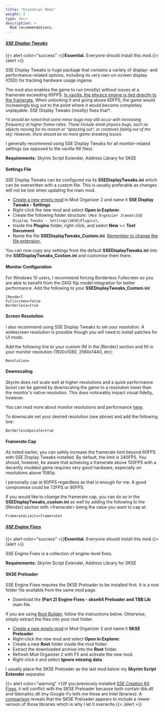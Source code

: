 ```yaml
---
title: "Essential Mods"
weight: 4
type: docs
description: >
  Mod recommendations.
---
```


##### [SSE Display Tweaks](https://www.nexusmods.com/skyrimspecialedition/mods/34705)

{{< alert color="success" >}}**Essential.** Everyone should install this mod.{{< /alert >}}

SSE Display Tweaks is huge package that contains a variety of display- and performance-related options, including its very own on-screen display (OSD) for tracking hardware usage ingame.

The mod also enables the game to run (mostly) without issues at a framerate exceeding 60FPS. <u>In vanilla, the physics engine is tied directly to the framerate.</u> When unlocking it and going above 60FPS, the game would increasingly bug out to the point where it would become completely unplayable. SSE Display Tweaks (mostly) fixes that*.

<font size=2>\**It should be noted that some minor bugs may still occur with increasing frequency at higher frame-rates. These include small physics bugs, such as objects moving for no reason or "spazzing out", or creatures falling out of the sky. However, there should be no more game-breaking issues.*</font>

I generally recommend using SSE Display Tweaks for all monitor-related settings (as opposed to the vanilla INI files).

**Requirements:** Skyrim Script Extender, Address Library for SKSE

#### Settings File

SSE Display Tweaks can be configured via its **SSEDisplayTweaks.ini** which can be overwritten with a custom file. This is usually preferable as changes will not be lost when updating the main mod.

- [Create a new empty mod](/Pictures/bg/create-empty-mod.png) in Mod Organizer 2 and name it **SSE Display Tweaks - Settings**.
- Right-click the new mod and select **Open in Explorer**.
- Create the following folder structure: `\Mod Organzier 2\mods\SSE Display Tweaks - Settings\SKSE\Plugins\`.
- Inside the **Plugins** folder, right-click, and select **New** >> **Text Document**.
- Name the file **SSEDisplayTweaks_Custom.ini**. <u>Remember to change the file extension.</u>

You can now copy any settings from the default **SSEDisplayTweaks.ini** into the **SSEDisplayTweaks_Custom.ini** and customise them there.

#### Monitor Configuration

For Windows 10 users, I recommend forcing Borderless Fullscreen so you are able to benefit from the DXGI flip model integration for better performance. Add the following to your **SSEDisplayTweaks_Custom.ini**:

```
[Render]
Fullscreen=false
Borderless=true
```

#### Screen Resolution

I also recommend using SSE Display Tweaks to set your resolution. A widescreen resolution is possible though you will need to install patches for UI mods.

Add the following line to your custom INI in the [Render] section and fill in your monitor resolution (1920x1080, 2560x1440, etc):

```
Resolution=
```

#### Downscaling

Skyrim does not scale well at higher resolutions and a quick performance boost can be gained by downscaling the game to a resolution lower than the monitor's native resolution. This does noticeably impact visual fidelty, however.

You can read more about monitor resolutions and performance [here](/bg/knowledge-base/resolution/).

To downscale set your desired resolution (see above) and add the following line:

```
BorderlessUpscale=true
```

#### Framerate Cap

As noted earlier, you can safely increase the framerate limit beyond 60FPS with SSE Display Tweaks installed. By default, the limit is 240FPS. You should, however, be aware that achieving a framerate above 100FPS with a decently modded game requires very good hardware, especially on resolutions above 1080p.

I personally cap at 60FPS regardless as that is enough for me. A good compromise could be 72FPS or 90FPS.

If you would like to change the framerate cap, you can do so in the **SSEDisplayTweaks_custom.ini** as well by adding the following to the [Render] section with \<framerate> being the value you want to cap at:

```
FramerateLimit=<framerate>
```

##### [SSE Engine Fixes](https://www.nexusmods.com/skyrimspecialedition/mods/17230)

{{< alert color="success" >}}**Essential.** Everyone should install this mod.{{< /alert >}}

SSE Engine Fixes is a collection of engine-level fixes.

**Requirements:** Skyrim Script Extender, Address Library for SKSE

#### SKSE Preloader

SSE Engine Fixes requires the SKSE Preloader to be installed first. It is a root folder file available from the same mod page.

- Download the **(Part 2) Engine Fixes - skse64 Preloader and TBB Lib** main file.

If you are using [Root Builder](/bg/additional-modules/root-builder/), follow the instructions below. Otherwise, simply extract the files into your root folder.

- [Create a new empty mod](/Pictures/bg/create-empty-mod.png) in Mod Organizer 2 and name it **SKSE Preloader**.
- Right-click the new mod and select **Open in Explorer**.
- Create a new **Root** folder inside the mod folder.
- Extract the downloaded archive into the **Root** folder.
- Refresh Mod Organizer 2 with F5 and activate the new mod.
- Right-click it and select **Ignore missing data**.

I usually place the SKSE Preloader as the last mod below my **Skyrim Script Extender** separator.

{{< alert color="warning" >}}If you previously installed [SSE Creation Kit Fixes](/bg/tool-setup/creation-kit/#creation-kit-fixes), it will conflict with the SKSE Preloader because both contain tbb.dll and tbbmalloc.dll (my Google-Fu tells me these are Intel libraries). A [comparison](/Pictures/bg/recommended-mods/essential-mods/tbb-comparison.png) reveals that the SKSE Preloader appears to include a newer version of those libraries which is why I let it overwrite.{{< /alert >}}